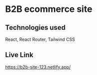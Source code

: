 # B2B ecommerce site

## Technologies used

React, React Router, Tailwind CSS

## Live Link

https://b2b-site-123.netlify.app/
